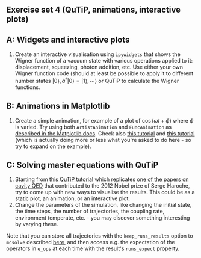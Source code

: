 ## Exercise set 4 (QuTiP, animations, interactive plots)

## A: Widgets and interactive plots

1. Create an interactive visualisation using `ipywidgets` that shows the Wigner function of a vacuum state with various operations applied to it: displacement, squeezing, photon addition, etc.  Use either your own Wigner function code (should at least be possible to apply it to different number states $|0\rangle, \hat a^\dagger|0\rangle=|1\rangle, \cdots$) or QuTiP to calculate the Wigner functions.

## B: Animations in Matplotlib

1. Create a simple animation, for example of a plot of $\cos(\omega t + \phi)$ where $\phi$ is varied. Try using both `ArtistAnimation` and `FuncAnimation` as [described in the Matplotlib docs](https://matplotlib.org/stable/users/explain/animations/animations.html). Check also [this tutorial](https://matplotlib.org/stable/gallery/animation/dynamic_image.html) and [this tutorial](https://matplotlib.org/stable/gallery/animation/simple_anim.html) (which is actually doing more or less what you're asked to do here - so try to expand on the example).

## C: Solving master equations with QuTiP

1. Starting from [this QuTiP tutorial](https://nbviewer.org/urls/qutip.org/qutip-tutorials/tutorials-v5/time-evolution/006_photon_birth_death.ipynb) which replicates [one of the papers on cavity QED](http://dx.doi.org/10.1038/nature05589) that contributed to the 2012 Nobel prize of Serge Haroche, try to come up with new ways to visualise the results. This could be as a static plot, an animation, or an interactive plot. 
2. Change the parameters of the simulation, like changing the initial state, the time steps, the number of trajectories, the coupling rate, environment temperate, etc. - you may discover something interesting by varying these.

Note that you can store all trajectories with the `keep_runs_results` option to `mcsolve` described [here](https://qutip.readthedocs.io/en/master/apidoc/classes.html#qutip.solver.mcsolve.MCSolver.options), and then access e.g. the expectation of the operators in `e_ops` at each time with the result's `runs_expect` property.